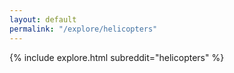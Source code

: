 ```yaml
---
layout: default
permalink: "/explore/helicopters"
---
```


{% include explore.html subreddit="helicopters" %}
